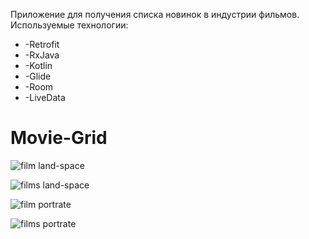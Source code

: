 Приложение для получения списка новинок в индустрии фильмов.
Используемые технологии:
* -Retrofit
* -RxJava
* -Kotlin
* -Glide
* -Room
* -LiveData

# Movie-Grid
![film land-space](https://trello-attachments.s3.amazonaws.com/5bd3783d5230373466f7f163/5e6deea03036a08fd0cea566/14c0d2227d3edbe591aacf18ba1bf237/image.png)

![films land-space](https://trello-attachments.s3.amazonaws.com/5bd3783d5230373466f7f163/5e6deea03036a08fd0cea566/865055a32958ab831aec45d7a9e56a8e/image.png)

![film portrate](https://trello-attachments.s3.amazonaws.com/5bd3783d5230373466f7f163/5e6deea03036a08fd0cea566/caaa160112662c6acd33fd5519c35b02/image.png)

![films portrate](https://trello-attachments.s3.amazonaws.com/5bd3783d5230373466f7f163/5e6deea03036a08fd0cea566/76dd566fa28cda9084ba68c69fc7519e/image.png)
